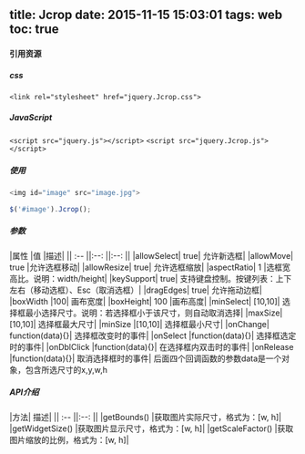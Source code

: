 title: Jcrop
date: 2015-11-15 15:03:01
tags: web
toc: true
---
#### 引用资源
##### css
`<link rel="stylesheet" href="jquery.Jcrop.css">`
##### JavaScript
`<script src="jquery.js"></script>`
`<script src="jquery.Jcrop.js"></script>`
<!--more-->
##### 使用
```javascript
<img id="image" src="image.jpg">

$('#image').Jcrop();
```
##### 参数
|属性	|值	|描述|
|| :-- ||:--: ||:--: ||
|allowSelect|	true|	允许新选框|
|allowMove|	true	|允许选框移动|
|allowResize|	true|	允许选框缩放|
|aspectRatio|	1	|选框宽高比。说明：width/height|
|keySupport|	true|	支持键盘控制。按键列表：上下左右（移动选框）、Esc（取消选框）|
|dragEdges|	true|	允许拖动边框|
|boxWidth	|100|	画布宽度|
|boxHeight|	100	|画布高度|
|minSelect|	[10,10]|	选择框最小选择尺寸。说明：若选择框小于该尺寸，则自动取消选择|
|maxSize|	[10,10]|	选择框最大尺寸|
|minSize	|[10,10]|	选择框最小尺寸|
|onChange|	function(data){}|	选择框改变时的事件|
|onSelect	|function(data){}|	选择框选定时的事件|
|onDblClick	|function(data){}|	在选择框内双击时的事件|
|onRelease	|function(data){}|	取消选择框时的事件|
后面四个回调函数的参数data是一个对象，包含所选尺寸的x,y,w,h

##### API介绍
|方法|	描述|
|| :-- ||:--: ||
|getBounds()	|获取图片实际尺寸，格式为：[w, h]|
|getWidgetSize()	|获取图片显示尺寸，格式为：[w, h]|
|getScaleFactor()	|获取图片缩放的比例，格式为：[w, h]|
